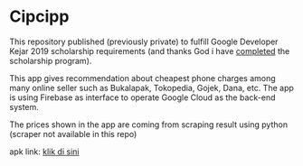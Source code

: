 # Cipcipp
This repository published (previously private) to fulfill Google Developer Kejar 2019 scholarship requirements (and thanks God i have [completed][luluss] the scholarship program).

This app gives recommendation about cheapest phone charges among many online seller such as Bukalapak, Tokopedia, Gojek, Dana, etc. The app is using Firebase as interface to operate Google Cloud as the back-end system.

The prices shown in the app are coming from scraping result using python (scraper not available in this repo)

apk link: [klik di sini][link-cipcipp]

[link-cipcipp]: https://github.com/nashihu/cipcipp/raw/master/cipcipp-debug.apk
[loloss]: https://blog.dicoding.com/selamat-kepada-peserta-terpilih-di-google-developers-kejar-2019
[luluss]: https://github.com/nashihu/made-submission
